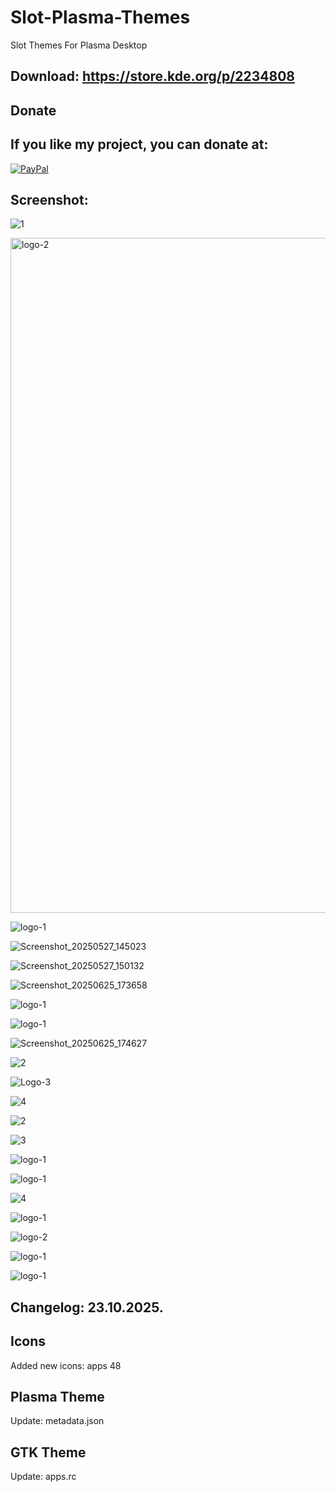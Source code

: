 # Slot-Plasma-Themes
Slot Themes For Plasma Desktop

Download: https://store.kde.org/p/2234808
------------------------------------------


<html>
  <head>
    <meta charset="utf-8" />
  </head>
  <body>
    <h2>Donate</h2>
    <h2>If you like my project, you can donate at:</h2>
    <a href="https://www.paypal.com/paypalme/VesnaLazic">
    <img src="PayPal.png" alt="PayPal" />
    </a>
  </body>
</html>


Screenshot:
-----------

![1](https://github.com/user-attachments/assets/79497a09-1cf3-44c7-83c0-99ad314fd55a)

<img width="1920" height="1080" alt="logo-2" src="https://github.com/user-attachments/assets/8c10586e-e39f-40cd-910b-93d20668c4ab" />

![logo-1](https://github.com/user-attachments/assets/ff4a366f-0226-4ca8-be11-a9d67800f7bc)

![Screenshot_20250527_145023](https://github.com/user-attachments/assets/30f3e1c5-f4d8-42f3-a3ae-2be0e595b7f0)

![Screenshot_20250527_150132](https://github.com/user-attachments/assets/3bc2e30f-c490-47b8-9653-2b3a5975a0cd)

![Screenshot_20250625_173658](https://github.com/user-attachments/assets/e1481ef9-6263-47b0-8c97-34fc40353ceb)

![logo-1](https://github.com/user-attachments/assets/7086862f-2e4b-41f9-90f1-5c69c0cdb460)

![logo-1](https://github.com/user-attachments/assets/eb0cc337-5304-4b5e-8ec0-e25ead9d4797)

![Screenshot_20250625_174627](https://github.com/user-attachments/assets/89eb916e-379f-4507-b4f5-74b24aa7f473)

![2](https://github.com/user-attachments/assets/f5d58f9b-e1ef-47f4-843c-70a6b9e6606a)

![Logo-3](https://github.com/user-attachments/assets/537eaf3a-c02e-49e9-9176-991ed7e40edf)

![4](https://github.com/user-attachments/assets/5a251e93-962c-4d34-9225-e9131ed8dba7)

![2](https://github.com/user-attachments/assets/e4222ba6-8bbd-4037-8e30-d43ae7125a2b)

![3](https://github.com/user-attachments/assets/0b0a8ba5-5336-4988-85f7-4a6614c410e3)

![logo-1](https://github.com/user-attachments/assets/6f951249-3c3e-4ca7-8a80-6e4cb4706748)

![logo-1](https://github.com/user-attachments/assets/8cccb231-5de0-49e0-a81c-107fc7b9d6b2)

![4](https://github.com/user-attachments/assets/3099475a-293c-46b4-91d3-2f376bf12605)

![logo-1](https://github.com/user-attachments/assets/32870428-1fca-4ce8-9555-24d5d634c8d9)

![logo-2](https://github.com/user-attachments/assets/ccef0a73-0ca7-463d-9484-009891b887fc)

![logo-1](https://github.com/user-attachments/assets/91dfc70b-4365-4c88-8d20-7f0f2b46a5b4)

![logo-1](https://github.com/user-attachments/assets/04bab0f1-8622-45da-b69a-789920114caa)


Changelog: 23.10.2025.
----------------------------------

Icons
------

Added new icons: apps 48

Plasma Theme
------------

Update: metadata.json

GTK Theme
---------

Update: apps.rc
